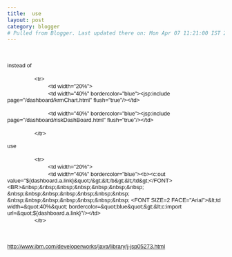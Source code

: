 ```yaml
---
title:  use 
layout: post
category: blogger
# Pulled from Blogger. Last updated there on: Mon Apr 07 11:21:00 IST 2008
---
```

<BR>  <P><FONT SIZE=2 FACE="Arial">instead of </FONT> </P>  <P>&nbsp;&nbsp;&nbsp;&nbsp;&nbsp;&nbsp;&nbsp; &nbsp;&nbsp;&nbsp;&nbsp;&nbsp;&nbsp;&nbsp; <FONT SIZE=2 FACE="Arial">&lt;tr&gt;</FONT> <BR>&nbsp;&nbsp;&nbsp;&nbsp;&nbsp;&nbsp;&nbsp; &nbsp;&nbsp;&nbsp;&nbsp;&nbsp;&nbsp;&nbsp; &nbsp;&nbsp;&nbsp;&nbsp;&nbsp;&nbsp;&nbsp; <FONT SIZE=2 FACE="Arial">&lt;td width=&quot;20%&quot;&gt;</FONT> <BR>&nbsp;&nbsp;&nbsp;&nbsp;&nbsp;&nbsp;&nbsp; &nbsp;&nbsp;&nbsp;&nbsp;&nbsp;&nbsp;&nbsp; &nbsp;&nbsp;&nbsp;&nbsp;&nbsp;&nbsp;&nbsp; <FONT SIZE=2 FACE="Arial">&lt;td width=&quot;40%&quot; bordercolor=&quot;blue&quot;&gt;&lt;jsp:include page=&quot;/dashboard/krmChart.html&quot; flush=&quot;true&quot;/&gt;&lt;/td&gt;</FONT></P>  <P>&nbsp;&nbsp;&nbsp;&nbsp;&nbsp;&nbsp;&nbsp; &nbsp;&nbsp;&nbsp;&nbsp;&nbsp;&nbsp;&nbsp; &nbsp;&nbsp;&nbsp;&nbsp;&nbsp;&nbsp;&nbsp; <FONT SIZE=2 FACE="Arial">&lt;td width=&quot;40%&quot; bordercolor=&quot;blue&quot;&gt;&lt;jsp:include page=&quot;/dashboard/riskDashBoard.html&quot; flush=&quot;true&quot;/&gt;&lt;/td&gt;</FONT></P>  <P>&nbsp;&nbsp;&nbsp;&nbsp;&nbsp;&nbsp;&nbsp; &nbsp;&nbsp;&nbsp;&nbsp;&nbsp;&nbsp;&nbsp; <FONT SIZE=2 FACE="Arial">&lt;/tr&gt;</FONT> </P>  <P><FONT SIZE=2 FACE="Arial">use</FONT> </P>  <P>&nbsp;&nbsp;&nbsp;&nbsp;&nbsp;&nbsp;&nbsp; &nbsp;&nbsp;&nbsp;&nbsp;&nbsp;&nbsp;&nbsp; <FONT SIZE=2 FACE="Arial">&lt;tr&gt;</FONT> <BR>&nbsp;&nbsp;&nbsp;&nbsp;&nbsp;&nbsp;&nbsp; &nbsp;&nbsp;&nbsp;&nbsp;&nbsp;&nbsp;&nbsp; &nbsp;&nbsp;&nbsp;&nbsp;&nbsp;&nbsp;&nbsp; <FONT SIZE=2 FACE="Arial">&lt;td width=&quot;20%&quot;&gt;</FONT> <BR>&nbsp;&nbsp;&nbsp;&nbsp;&nbsp;&nbsp;&nbsp; &nbsp;&nbsp;&nbsp;&nbsp;&nbsp;&nbsp;&nbsp; &nbsp;&nbsp;&nbsp;&nbsp;&nbsp;&nbsp;&nbsp; <FONT SIZE=2 FACE="Arial">&lt;td width=&quot;40%&quot; bordercolor=&quot;blue&quot;&gt;&lt;b&gt;&lt;c:out value=&quot;${dashboard.a.link}&quot;/&gt;&lt;/b&gt;&lt;/td&gt;</FONT> <BR>&nbsp;&nbsp;&nbsp;&nbsp;&nbsp;&nbsp;&nbsp; &nbsp;&nbsp;&nbsp;&nbsp;&nbsp;&nbsp;&nbsp; &nbsp;&nbsp;&nbsp;&nbsp;&nbsp;&nbsp;&nbsp; <FONT SIZE=2 FACE="Arial">&lt;td width=&quot;40%&quot; bordercolor=&quot;blue&quot;&gt;&lt;c:import url=&quot;${dashboard.a.link}&quot;/&gt;&lt;/td&gt;</FONT> <BR>&nbsp;&nbsp;&nbsp;&nbsp;&nbsp;&nbsp;&nbsp; &nbsp;&nbsp;&nbsp;&nbsp;&nbsp;&nbsp;&nbsp; <FONT SIZE=2 FACE="Arial">&lt;/tr&gt;</FONT> </P> <BR>  <P><A HREF="http://www.ibm.com/developerworks/java/library/j-jsp05273.html"><U><FONT COLOR="#0000FF" SIZE=2 FACE="Arial">http://www.ibm.com/developerworks/java/library/j-jsp05273.html</FONT></U></A> </P>  
